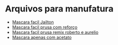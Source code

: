# Arquivos para manufatura
  - [Mascara facil Jailton](../arquivos/manufatura/mascara_facil_jailton)
  - [Mascara facil prusa com reforço](../arquivos/manufatura/mascara_facil_prusa)
  - [Mascara facil prusa remix roberto e aurelio](../arquivos/manufatura/mascara_prusa_remix_roberto_aurelio)
  - [Mascara apenas com acetato](../arquivos/manufatura/mascara_apenas_acetato)
